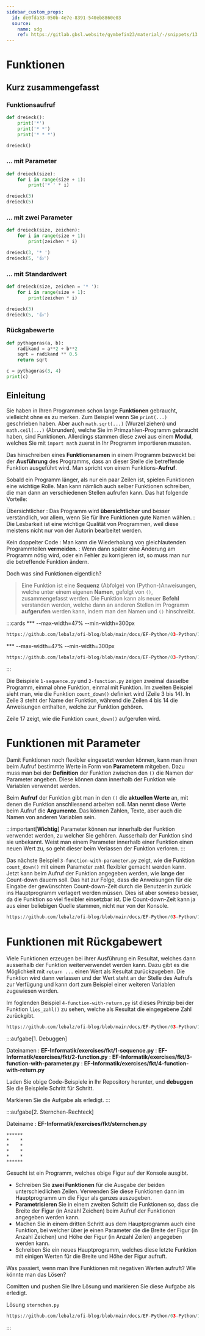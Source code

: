 ```yaml
---
sidebar_custom_props:
  id: de0fda33-050b-4e7e-8391-540eb8860e03
  source:
    name: sdg
    ref: https://gitlab.gbsl.website/gymbefin23/material/-/snippets/13
---
```


# Funktionen

## Kurz zusammengefasst

### Funktionsaufruf
```py live_py slim
def dreieck():
    print('*')
    print('* *')
    print('* * *')

dreieck()
```

### ... mit Parameter

```py live_py slim
def dreieck(size):
    for i in range(size + 1):
        print('* ' * i)

dreieck(3)
dreieck(5)
```

### ... mit zwei Parameter

```py live_py slim
def dreieck(size, zeichen):
    for i in range(size + 1):
        print(zeichen * i)

dreieck(3, '* ')
dreieck(5, '👍')
```

### ... mit Standardwert

```py live_py slim
def dreieck(size, zeichen = '* '):
    for i in range(size + 1):
        print(zeichen * i)

dreieck(3)
dreieck(5, '👍')
```

### Rückgabewerte
```py live_py slim
def pythagoras(a, b):
    radikand = a**2 + b**2
    sqrt = radikand ** 0.5
    return sqrt

c = pythagoras(3, 4)
print(c)
```

## Einleitung
Sie haben in Ihren Programmen schon lange **Funktionen** gebraucht, vielleicht ohne es zu merken. Zum Beispiel wenn Sie `print(...)` geschrieben haben. Aber auch `math.sqrt(...)` (Wurzel ziehen) und `math.ceil(...)` (Abrunden), welche Sie im Primzahlen-Programm gebraucht haben, sind Funktionen. Allerdings stammen diese zwei aus einem **Modul**, welches Sie mit `import math` zuerst in Ihr Programm importieren mussten.

Das hinschreiben eines **Funktionsnamen** in einem Programm  bezweckt bei der **Ausführung** des Programms, dass an dieser Stelle die betreffende Funktion ausgeführt wird. Man spricht von einem Funktions-**Aufruf**.

Sobald ein Programm länger, als nur ein paar Zeilen ist, spielen Funktionen eine wichtige Rolle. Man kann nämlich auch selber Funktionen schreiben, die man dann an verschiedenen Stellen aufrufen kann. Das hat folgende Vorteile:

Übersichtlicher
: Das Programm wird **übersichtlicher** und besser verständlich, vor allem, wenn Sie für Ihre Funktionen gute Namen wählen.
: Die Lesbarkeit ist eine wichtige Qualität von Programmen, weil diese meistens nicht nur von der Autorin bearbeitet werden.

Kein doppelter Code
: Man kann die Wiederholung von gleichlautenden Programmteilen **vermeiden**. 
: Wenn dann später eine Änderung am Programm nötig wird, oder ein Fehler zu korrigieren ist, so muss man nur die betreffende Funktion ändern.

Doch was sind Funktionen eigentlich?

> Eine Funktion ist eine **Sequenz** (Abfolge) von (Python-)Anweisungen, welche unter einem eigenen **Namen**, gefolgt von `()`, zusammengefasst werden. Die Funktion kann als neuer **Befehl** verstanden werden, welche dann an anderen Stellen im Programm **aufgerufen** werden kann, indem man den Namen und `()` hinschreibt.

:::cards
*** --max-width=47% --min-width=300px
```py reference title="1-sequence.py"
https://github.com/lebalz/ofi-blog/blob/main/docs/EF-Python/03-Python/11-functions/assets/1-sequence.py
```
*** --max-width=47% --min-width=300px
```py reference title="2-function.py"
https://github.com/lebalz/ofi-blog/blob/main/docs/EF-Python/03-Python/11-functions/assets/2-function.py
```
:::

Die Beispiele `1-sequence.py` und `2-function.py` zeigen zweimal dasselbe Programm, einmal ohne Funktion, einmal mit Funktion. Im zweiten Beispiel sieht man, wie die Funktion `count_down()` definiert wird (Zeile 3 bis 14). In Zeile 3 steht der Name der Funktion, während die Zeilen 4 bis 14 die Anweisungen enthalten, welche zur Funktion gehören.

Zeile 17 zeigt, wie die Funktion `count_down()` aufgerufen wird.

# Funktionen mit Parameter
Damit Funktionen noch flexibler eingesetzt werden können, kann man ihnen beim Aufruf bestimmte Werte in Form von **Parametern** mitgeben. Dazu muss man bei der **Definition** der Funktion zwischen den `()` die Namen der Parameter angeben. Diese können dann innerhalb der Funktion wie Variablen verwendet werden.

Beim **Aufruf** der Funktion gibt man in den `()` die **aktuellen Werte** an, mit denen die Funktion anschliessend arbeiten soll. Man nennt diese Werte beim Aufruf die **Argumente**. Das können Zahlen, Texte, aber auch die Namen von anderen Variablen sein.

:::important[**Wichtig**]
Parameter können nur innerhalb der Funktion verwendet werden, zu welcher Sie gehören. Ausserhalb der Funktion sind sie unbekannt. Weist man einem Parameter innerhalb einer Funktion einen neuen Wert zu, so geht dieser beim Verlassen der Funktion verloren.
:::


Das nächste Beispiel `3-function-with-parameter.py` zeigt, wie die Funktion `count_down()` mit einem Parameter `zahl` flexibler gemacht werden kann. Jetzt kann beim Aufruf der Funktion angegeben werden, wie lange der Count-down dauern soll. Das hat zur Folge, dass die Anweisungen für die Eingabe der gewünschten Count-down-Zeit durch die Benutzer:in zurück ins Hauptprogramm verlagert werden müssen. Dies ist aber sowieso besser, da die Funktion so viel flexibler einsetzbar ist. Die Count-down-Zeit kann ja aus einer beliebigen Quelle stammen, nicht nur von der Konsole.

```py reference title="3-function-with-parameter.py"
https://github.com/lebalz/ofi-blog/blob/main/docs/EF-Python/03-Python/11-functions/assets/3-function-with-parameter.py
```


# Funktionen mit Rückgabewert
Viele Funktionen erzeugen bei ihrer Ausführung ein Resultat, welches dann ausserhalb der Funktion weiterverwendet werden kann. Dazu gibt es die Möglichkeit mit `return ...` einen Wert als Resultat zurückzugeben. Die Funktion wird dann verlassen und der Wert steht an der Stelle des Aufrufs zur Verfügung und kann dort zum Beispiel einer weiteren Variablen zugewiesen werden.

Im foglenden Beispiel `4-function-with-return.py` ist dieses Prinzip bei der Funktion `lies_zahl()` zu sehen, welche als Resultat die eingegebene Zahl zurückgibt.

```py reference title="4-function-with-return.py"
https://github.com/lebalz/ofi-blog/blob/main/docs/EF-Python/03-Python/11-functions/assets/4-function-with-return.py
```

:::aufgabe[1. Debuggen]
<Answer type="state" webKey="032b1b16-de7c-44e0-a4be-3318120dae00" />

Dateinamen
: __EF-Informatik/exercises/fkt/1-sequence.py__
: __EF-Informatik/exercises/fkt/2-function.py__
: __EF-Informatik/exercises/fkt/3-function-with-parameter.py__
: __EF-Informatik/exercises/fkt/4-function-with-return.py__

Laden Sie obige Code-Beispiele in Ihr Repository herunter, und **debuggen** Sie die Beispiele Schritt für Schritt.

Markieren Sie die Aufgabe als erledigt.
:::


:::aufgabe[2. Sternchen-Rechteck]

<Answer type="state" webKey="5ab1b7f2-04d6-42bc-a5bc-da615117c83f" />

Dateiname
:  __EF-Informatik/exercises/fkt/sternchen.py__

```
******
*    *
*    *
*    *
*    *
******
```

Gesucht ist ein Programm, welches obige Figur auf der Konsole ausgibt.

- Schreiben Sie **zwei Funktionen** für die Ausgabe der beiden unterschiedlichen Zeilen. Verwenden Sie diese Funktionen dann im Hauptprogramm um die Figur als ganzes auszugeben.
- **Parametrisieren** Sie in einem zweiten Schritt die Funktionen so, dass die Breite der Figur (in Anzahl Zeichen) beim Aufruf der Funktionen angegeben werden kann.
- Machen Sie in einem dritten Schritt aus dem Hauptprogramm auch eine Funktion, bei welcher über je einen Parameter die die Breite der Figur (in Anzahl Zeichen) und Höhe der Figur (in Anzahl Zeilen) angegeben werden kann.
- Schreiben Sie ein neues Hauptprogramm, welches diese letzte Funktion mit einigen Werten für die Breite und Höhe der Figur aufruft.

Was passiert, wenn man Ihre Funktionen mit negativen Werten aufruft? Wie könnte man das Lösen?

<Answer type="text" webKey="2d03dc75-1c56-435d-aa5d-972ec40719cb" />

Comitten und pushen Sie Ihre Lösung und markieren Sie diese Aufgabe als erledigt.

<Solution webKey="c215f042-1869-489d-9ecb-8f0843470632">

Lösung `sternchen.py`

```py reference title="sternchen.py"
https://github.com/lebalz/ofi-blog/blob/main/docs/EF-Python/03-Python/11-functions/assets/sternchen-lsg.py
```

</Solution>
:::